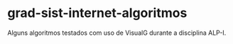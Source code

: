 # grad-sist-internet-algoritmos
Alguns algoritmos testados com uso de VisualG durante a disciplina ALP-I.
